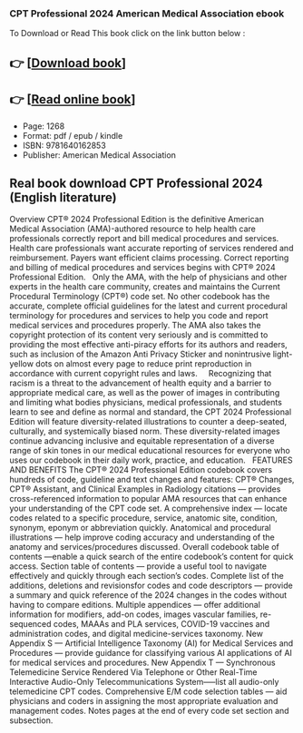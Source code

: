 ### CPT Professional 2024 American Medical Association ebook

To Download or Read This book click on the link button below :

## 👉  [**[Download book](http://ebooksharez.info/download.php?group=book&from=github.com&id=688264&lnk=1064 "Download book")**]

## 👉  [**[Read online book](http://ebooksharez.info/download.php?group=book&from=github.com&id=688264&lnk=1064 "Read online book")**]


* Page: 1268
* Format: pdf / epub / kindle
* ISBN: 9781640162853
* Publisher: American Medical Association



## Real book download CPT Professional 2024 (English literature)


Overview
CPT® 2024 Professional Edition is the definitive American Medical Association (AMA)-authored resource to help health care professionals correctly report and bill medical procedures and services. Health care professionals want accurate reporting of services rendered and reimbursement. Payers want efficient claims processing. Correct reporting and billing of medical procedures and services begins with CPT® 2024 Professional Edition.
  
 Only the AMA, with the help of physicians and other experts in the health care community, creates and maintains the Current Procedural Terminology (CPT®) code set. No other codebook has the accurate, complete official guidelines for the latest and current procedural terminology for procedures and services to help you code and report medical services and procedures properly. The AMA also takes the copyright protection of its content very seriously and is committed to providing the most effective anti-piracy efforts for its authors and readers, such as inclusion of the Amazon Anti Privacy Sticker and nonintrusive light-yellow dots on almost every page to reduce print reproduction in accordance with current copyright rules and laws.  
  
 Recognizing that racism is a threat to the advancement of health equity and a barrier to appropriate medical care, as well as the power of images in contributing and limiting what bodies physicians, medical professionals, and students learn to see and define as normal and standard, the CPT 2024 Professional Edition will feature diversity-related illustrations to counter a deep-seated, culturally, and systemically biased norm. These diversity-related images continue advancing inclusive and equitable representation of a diverse range of skin tones in our medical educational resources for everyone who uses our codebook in their daily work, practice, and education.
  
 FEATURES AND BENEFITS
 The CPT® 2024 Professional Edition codebook covers hundreds of code, guideline and text changes and features: CPT® Changes, CPT® Assistant, and Clinical Examples in Radiology citations — provides cross-referenced information to popular AMA resources that can enhance your understanding of the CPT code set. A comprehensive index — locate codes related to a specific procedure, service, anatomic site, condition, synonym, eponym or abbreviation quickly. Anatomical and procedural illustrations — help improve coding accuracy and understanding of the anatomy and services/procedures discussed. Overall codebook table of contents —enable a quick search of the entire codebook’s content for quick access. Section table of contents — provide a useful tool to navigate effectively and quickly through each section’s codes. Complete list of the additions, deletions and revisionsfor codes and code descriptors — provide a summary and quick reference of the 2024 changes in the codes without having to compare editions. Multiple appendices — offer additional information for modifiers, add-on codes, images vascular families, re-sequenced codes, MAAAs and PLA services, COVID-19 vaccines and administration codes, and digital medicine-services taxonomy. New Appendix S — Artificial Intelligence Taxonomy (AI) for Medical Services and Procedures — provide guidance for classifying various AI applications of AI for medical services and procedures. New Appendix T — Synchronous Telemedicine Service Rendered Via Telephone or Other Real-Time Interactive Audio-Only Telecommunications System—–list all audio-only telemedicine CPT codes. Comprehensive E/M code selection tables — aid physicians and coders in assigning the most appropriate evaluation and management codes. Notes pages at the end of every code set section and subsection.



